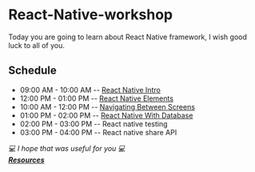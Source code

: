 # React-Native-workshop

Today you are going to learn about React Native framework, I wish good luck to all of you.

## Schedule

- 09:00 AM - 10:00 AM -- [React Native Intro](./React-native.md)
- 12:00 PM - 01:00 PM -- [React Native Elements](./RN-Elements.md)
- 10:00 AM - 12:00 PM -- [Navigating Between Screens](./ReactNavigation.md)
- 01:00 PM - 02:00 PM -- [React Native With Database](./RN-connect-Database.md)
- 02:00 PM - 03:00 PM -- React native testing
- 03:00 PM - 04:00 PM -- React native share API

_:computer: I hope that was useful for you :computer:_
<br>
**_[Resources](./resources.md)_**

